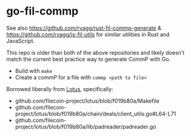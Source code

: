 # go-fil-commp

See also https://github.com/rvagg/rust-fil-commp-generate & https://github.com/rvagg/js-fil-utils for similar utilities in Rust and JavaScript.

This repo is older than both of the above repositories and likely doesn't match the current best practice way to generate CommP with Go.

* Build with `make`
* Create a commP for a file with `commp <path to file>`

Borrowed liberally from [Lotus](https://lotu.sh/), specifically:

 * github.com/filecoin-project/lotus/blob/f019b80a/Makefile
 * github.com/filecoin-project/lotus/blob/f019b80a/chain/deals/client_utils.go#L64-L71
 * github.com/filecoin-project/lotus/blob/f019b80a/lib/padreader/padreader.go
